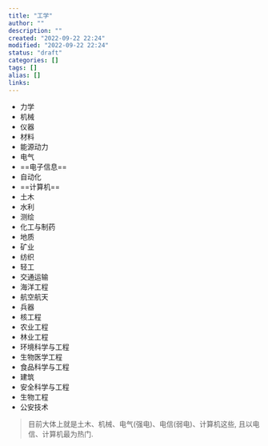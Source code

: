 ```yaml
---
title: "工学"
author: ""
description: ""
created: "2022-09-22 22:24"
modified: "2022-09-22 22:24"
status: "draft"
categories: []
tags: []
alias: []
links: 
---
```


- 力学
- 机械
- 仪器
- 材料
- 能源动力
- 电气
- ==电子信息==
- 自动化
- ==计算机==
- 土木
- 水利
- 测绘
- 化工与制药
- 地质
- 矿业
- 纺织
- 轻工
- 交通运输
- 海洋工程
- 航空航天
- 兵器
- 核工程
- 农业工程
- 林业工程
- 环境科学与工程
- 生物医学工程
- 食品科学与工程
- 建筑
- 安全科学与工程
- 生物工程
- 公安技术


> 目前大体上就是土木、机械、电气(强电)、电信(弱电)、计算机这些, 且以电信、计算机最为热门.